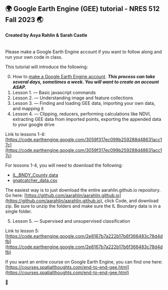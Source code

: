 ## 🌍 Google Earth Engine (GEE) tutorial - NRES 512 Fall 2023 🌏
#### Created by Asya Rahlin & Sarah Castle 

<br>
Please make a Google Earth Engine account if you want to follow along and run your own code in class.  
</details>
<br>

This tutorial will introduce the following: 
<br>

0. How to [make a Google Earth Engine account](https://aarahlin.github.io/0). ***This process can take several days, sometimes a week. You will want to create an account ASAP.***
1. Lesson 1. — Basic javascript commands
2. Lesson 2. — Understanding image and feature collections
3. Lesson 3. — Finding and loading GEE data, importing your own data, and mapping it
4. Lesson 4. — Clipping, reducers, performing calculations like NDVI, extracting GEE data from imported points, exporting the appended data to your google drive

Link to lessons 1-4: [https://code.earthengine.google.com/3059f317ec099b259288d48631acc17c](https://code.earthengine.google.com/3059f317ec099b259288d48631acc17c)

For lessons 1-4, you will need to download the following:
- [IL_BNDY_County data](https://github.com/aarahlin/aarahlin.github.io/tree/main/IL_BNDY_County)
- [gnatcatcher_data.csv](https://github.com/aarahlin/aarahlin.github.io/blob/main/gnatcatcher_data.csv)

The easiest way is to just download the entire aarahlin.github.io repository.
Go here: [https://github.com/aarahlin/aarahlin.github.io](https://github.com/aarahlin/aarahlin.github.io), click Code, and download zip. Be sure to unzip the folders and make sure the IL Boundary data is in a single folder.

5. Lesson 5. — Supervised and unsupervised classification

Link to lesson 5: [https://code.earthengine.google.com/2e8167b7a222b17b6f366483c78d4dfb](https://code.earthengine.google.com/2e8167b7a222b17b6f366483c78d4dfb) 

If you want an entire course on Google Earth Engine, you can find one here: [https://courses.spatialthoughts.com/end-to-end-gee.html](https://courses.spatialthoughts.com/end-to-end-gee.html)



<details style="cursor: pointer;">
  <summary style="outline: none; user-select: none; list-style-type: none; margin-bottom: -1px;">🔮</summary>
As you peer into the cloudy depths of the crystal ball, a message emerges: 'Signs point to success, but only if you commit to the magical journey of debugging.'
 </details>








<meta http-equiv='cache-control' content='no-cache'> 
<meta http-equiv='expires' content='0'> 
<meta http-equiv='pragma' content='no-cache'>

